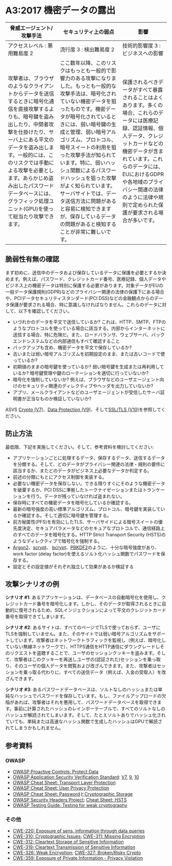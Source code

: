 # A3:2017 機密データの露出

| 脅威エージェント/攻撃手法 | セキュリティ上の弱点 | 影響 |
| -- | -- | -- |
| アクセスレベル : 悪用難易度 2 | 流行度 3 : 検出難易度 2 | 技術的影響度 3 : ビジネスへの影響 |
| 攻撃者は、ブラウザのようなクライアントからデータを送信するときに暗号化通信を直接攻撃するよりも、暗号鍵を盗み出したり、中間者攻撃を仕掛けたり、サーバ上にある平文のデータを盗み出します。一般的には、このリスクでは手動による攻撃を必要とします。あらかじめ盗み出したパスワードデータベースには、グラフィック処理ユニット(GPU)を使って総当たり攻撃できます。 | ここ数年以降、このリスクはもっとも一般的で影響力のある攻撃になりました。もっとも一般的な攻撃手法は、暗号化されていない機密データを狙ったものです。機密データが暗号化されているときには、弱い暗号鍵の生成と管理、弱い暗号アルゴリズム、プロトコル、暗号スイートの利用を狙った攻撃手法が知られています。特に、弱いハッシュ関数によるパスワードハッシュを狙った攻撃がよく知られています。サーバサイトでは、データ送信方法に問題があると容易に検知できますが、保存しているデータの問題があると検知することが非常に難しいです。 | 保護されるべきデータがすべて暴露されることはよくあります。多くの場合、これらのデータには医療記録、認証情報、個人データ、クレジットカードなどの機密データが含まれています。これらのデータには、EUにおけるGDPRや各地域のプライバシー関連の法律のように法律や規則で定められた保護が要求される場合が多いです。 |

## 脆弱性有無の確認

まず初めに、送信中のデータおよび保存しているデータに保護を必要とするか決めます。例えば、パスワード、クレジットカード番号、医療記録、個人データやビジネス上の機密データは特別に保護する必要があります。対象データがEUの一般データ保護規則(GDPR)などのプライバシー関連の法律の保護下にある場合や、PCIデータセキュリティスタンダード(PCI DSS)などの金融観点からのデータ保護が要求される場合、特に意識しなければなりません。これらのデータに対して、以下を確認してください。

* いづれかのデータを平文で送信しているか? これは、HTTP、SMTP、FTPのようなプロトコルを使っている場合に該当する。内部からインターネットに送信する場合、特に危険だ。また、ロードバランサ、ウェブサーバ、バックエンドシステムなどの内部通信もすべて確認すること
* バックアップも含め、機密データを平文で保存しているか?
* 古いまたは弱い暗号アルゴリズムを初期設定のまま、または古いコードで使っているか?
* 初期値のままの暗号鍵を使っているか? 弱い暗号鍵を生成または再利用しているか? 暗号鍵管理や鍵のローテーションを適切に行っていないか?
* 暗号化を強制していないか? 例えば、ブラウザなどのユーザエージェント向けのセキュリティ関連のディレクティブやヘッダを出力していないか?
* アプリ、メールクライアントなどのユーザエージェントが受信したサーバ証明書が正当なものか検証していないか?

ASVS [Crypto (V7)](https://www.owasp.org/index.php/ASVS_V7_Cryptography)、[Data Protection (V9)](https://www.owasp.org/index.php/ASVS_V9_Data_Protection)、そして[SSL/TLS (V10)](https://www.owasp.org/index.php/ASVS_V10_Communications)を参照してください。

## 防止方法

最低限、下記を実施してください。そして、参考資料を検討してください:

* アプリケーションごとに処理するデータ、保存するデータ、送信するデータを分類する。そして、どのデータがプライバシー関連の法律・規則の要件に該当するか、またどのデータがビジネス上必要なデータか判定する。
* 前述の分類にもとにアクセス制御を実装する。
* 必要ない機密データを保存しない。できる限りすぐにそのような機密データを破棄するか、PCI DSSに準拠したトークナイゼーションまたはトランケーションを行う。データが残っていなければ盗まれない。
* 保存時にすべての機密データを暗号化しているか確認する。
* 最新の暗号強度の高い標準アルゴリズム、プロトコル、暗号鍵を実装しているか確認する。そして適切に暗号鍵を管理する。
* 前方秘匿性(PFS)を有効にしたTLS、サーバサイドによる暗号スイートの優先度決定、セキュアパラメータなどのセキュアなプロトコルで、通信経路上のすべてのデータを暗号化する。HTTP Strict Transport Security (HSTS)のようなディレクティブで暗号化を強制する。
* [Argon2](https://www.cryptolux.org/index.php/Argon2)、[scrypt](https://wikipedia.org/wiki/Scrypt)、 [bcrypt](https://wikipedia.org/wiki/Bcrypt)、[PBKDF2](https://wikipedia.org/wiki/PBKDF2)のように、十分な暗号強度があり、work factor (delay factor)を使えるソルト化ハッシュ関数でパスワードを保存する。
* 設定とその設定値がそれぞれ独立して効果があるか検証する

## 攻撃シナリオの例

**シナリオ #1**: あるアプリケーションは、データベースの自動暗号化を使用し、クレジットカード番号を暗号化します。しかし、そのデータが取得されるときに自動的に復号されるため、SQLインジェクションによって平文のクレジットカード番号を取得できてしまいます。

**シナリオ #2**: あるサイトは、すべてのページでTLSで使っておらず、ユーザにTLSを強制していません。また、そのサイトでは弱い暗号アルゴリズムをサポートしています。攻撃者はネットワークトラフィックを監視し（例えば、暗号化していない無線ネットワークで）、HTTPS通信をHTTP通信にダウングレードしそのリクエストを盗聴することで、ユーザのセッションクッキーを盗みます。そして、攻撃者はこのクッキーを再送しユーザの(認証された)セッションを乗っ取り、そのユーザの個人データを閲覧および改ざんできます。また、攻撃者はセッションを乗っ取る代わりに、すべての送信データ（例えば、入金の受取人）を改ざんできます。

**シナリオ #3**: あるパスワードデータベースは、ソルトなしのハッシュまたは単純なハッシュでパスワードを保存しています。もし、ファイルアップロードの欠陥があれば、攻撃者はそれを悪用して、パスワードデータベースを取得できます。事前に計算されたハッシュのレインボーテーブルで、すべてのソルトなしのハッシュが解読されてしまいます。そして、たとえソルトありでハッシュ化されていても、単純または高速なハッシュ関数で生成したハッシュはGPUで解読されてしまうかもしれません。

## 参考資料

### OWASP

* [OWASP Proactive Controls: Protect Data](https://www.owasp.org/index.php/OWASP_Proactive_Controls#7:_Protect_Data)
* [OWASP Application Security Verification Standard]((https://www.owasp.org/index.php/Category:OWASP_Application_Security_Verification_Standard_Project)): [V7](https://www.owasp.org/index.php/ASVS_V7_Cryptography), [9](https://www.owasp.org/index.php/ASVS_V9_Data_Protection), [10](https://www.owasp.org/index.php/ASVS_V10_Communications)
* [OWASP Cheat Sheet: Transport Layer Protection](https://www.owasp.org/index.php/Transport_Layer_Protection_Cheat_Sheet)
* [OWASP Cheat Sheet: User Privacy Protection](https://www.owasp.org/index.php/User_Privacy_Protection_Cheat_Sheet)
* [OWASP Cheat Sheet: Password](https://www.owasp.org/index.php/Password_Storage_Cheat_Sheet)と[Cryptographic Storage](https://www.owasp.org/index.php/Cryptographic_Storage_Cheat_Sheet)
* [OWASP Security Headers Project](https://www.owasp.org/index.php/OWASP_Secure_Headers_Project); [Cheat Sheet: HSTS](https://www.owasp.org/index.php/HTTP_Strict_Transport_Security_Cheat_Sheet)
* [OWASP Testing Guide: Testing for weak cryptography](https://www.owasp.org/index.php/Testing_for_weak_Cryptography)

### その他

* [CWE-220: Exposure of sens. information through data queries](https://cwe.mitre.org/data/definitions/220.html)
* [CWE-310: Cryptographic Issues](https://cwe.mitre.org/data/definitions/310.html); [CWE-311: Missing Encryption](https://cwe.mitre.org/data/definitions/311.html)
* [CWE-312: Cleartext Storage of Sensitive Information](https://cwe.mitre.org/data/definitions/312.html)
* [CWE-319: Cleartext Transmission of Sensitive Information](https://cwe.mitre.org/data/definitions/319.html)
* [CWE-326: Weak Encryption](https://cwe.mitre.org/data/definitions/326.html); [CWE-327: Broken/Risky Crypto](https://cwe.mitre.org/data/definitions/327.html)
* [CWE-359: Exposure of Private Information - Privacy Violation](https://cwe.mitre.org/data/definitions/359.html)
